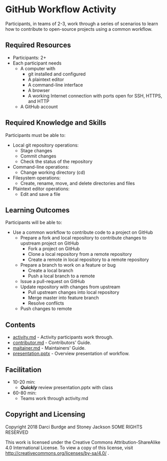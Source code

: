 # GitHub Workflow Activity

Participants, in teams of 2-3, work through a series of scenarios to learn how to contribute to open-source projects using a common workflow.

## Required Resources

- Participants: 2+
- Each participant needs
  - A computer with
    - git installed and configured
    - A plaintext editor
    - A command-line interface
    - A browser
    - A working Internet connection with ports open for SSH, HTTPS, and HTTP
  - A GitHub account

## Required Knowledge and Skills

Participants must be able to:

- Local git repository operations:
  - Stage changes
  - Commit changes
  - Check the status of the repository
- Command-line operations:
  - Change working directory (cd)
- Filesystem operations:
  - Create, rename, move, and delete directories and files
- Plaintext editor operations:
  - Edit and save a file

## Learning Outcomes

Participants will be able to:

- Use a common workflow to contribute code to a project on GitHub
  - Prepare a fork and local repository to contribute changes to upstream project on GitHub
    - Fork a project on GitHub
    - Clone a local repository from a remote repository
    - Create a remote in local repository to a remote repository
  - Prepare a branch to work on a feature or bug
    - Create a local branch
    - Push a local branch to a remote
  - Issue a pull-request on GitHub
  - Update repository with changes from upstream
    - Pull upstream changes into local repository
    - Merge master into feature branch
    - Resolve conflicts
  - Push changes to remote

## Contents

- [activity.md](activity.md) - Activity participants work through.
- [contributor.md](contributor.md) - Contributors' Guide.
- [maitainer.md](maintainer.md) - Maintainers' Guide.
- [presentation.pptx](presentation.pptx) - Overview presentation of workflow.

## Facilitation

- 10-20 min:
  - ___Quickly___ review presentation.pptx with class
- 60-80 min:
  - Teams work through activity.md

## Copyright and Licensing

Copyright 2018 Darci Burdge and Stoney Jackson SOME RIGHTS RESERVED

This work is licensed under the Creative Commons Attribution-ShareAlike 4.0 International License. To view a copy of this license, visit http://creativecommons.org/licenses/by-sa/4.0/ .
